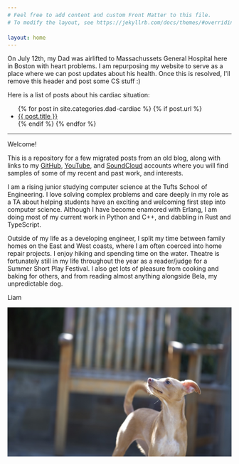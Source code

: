 ```yaml
---
# Feel free to add content and custom Front Matter to this file.
# To modify the layout, see https://jekyllrb.com/docs/themes/#overriding-theme-defaults

layout: home
---
```


On July 12th, my Dad was airlifted to Massachussets General Hospital here in Boston
with heart problems. I am repurposing my website to serve as a place where we can
post updates about his health. Once this is resolved, I'll remove this header and 
post some CS stuff :)

Here is a list of posts about his cardiac situation:

<ul>
  {% for post in site.categories.dad-cardiac %}
    {% if post.url %}
        <li><a href="{{ post.url }}">{{ post.title }}</a></li>
    {% endif %}
  {% endfor %}
</ul>

---

Welcome!

This is a repository for a few migrated posts from an old blog, along with links to my [GitHub](https://github.com/liam-strand), [YouTube](https://www.youtube.com/c/LiamStrand/featured), and [SoundCloud](https://soundcloud.com/liam_itchy_dad) accounts where you will find samples of some of my recent and past work, and interests.

I am a rising junior studying computer science at the Tufts School of Engineering. I love solving complex problems and care deeply in my role as a TA about helping students have an exciting and welcoming first step into computer science. Although I have become enamored with Erlang, I am doing most of my current work in Python and C++, and dabbling in Rust and TypeScript.

Outside of my life as a developing engineer, I split my time between family homes on the East and West coasts, where I am often coerced into home repair projects. I enjoy hiking and spending time on the water. Theatre is fortunately still in my life throughout the year as a reader/judge for a Summer Short Play Festival. I also get lots of pleasure from cooking and baking for others, and from reading almost anything alongside Bela, my unpredictable dog.

Liam

![Bela](/assets/bela.jpeg)
